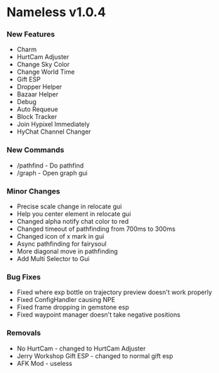 # Nameless v1.0.4
### New Features
- Charm
- HurtCam Adjuster
- Change Sky Color
- Change World Time
- Gift ESP
- Dropper Helper
- Bazaar Helper
- Debug
- Auto Requeue
- Block Tracker
- Join Hypixel Immediately
- HyChat Channel Changer
### New Commands
- /pathfind - Do pathfind
- /graph - Open graph gui
### Minor Changes
- Precise scale change in relocate gui
- Help you center element in relocate gui
- Changed alpha notify chat color to red
- Changed timeout of pathfinding from 700ms to 300ms
- Changed icon of x mark in gui
- Async pathfinding for fairysoul
- More diagonal move in pathfinding
- Add Multi Selector to Gui
### Bug Fixes
- Fixed where exp bottle on trajectory preview doesn't work properly
- Fixed ConfigHandler causing NPE
- Fixed frame dropping in gemstone esp
- Fixed waypoint manager doesn't take negative positions
### Removals
- No HurtCam - changed to HurtCam Adjuster
- Jerry Workshop Gift ESP - changed to normal gift esp
- AFK Mod - useless